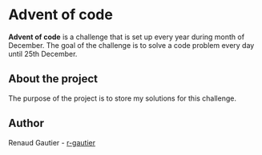 # Advent of code

**Advent of code** is a challenge that is set up every year during month of December. The goal of the challenge is to solve a code problem every day until 25th December.

## About the project

The purpose of the project is to store my solutions for this challenge.

## Author

Renaud Gautier - [r-gautier](https://github.com/r-gautier)
